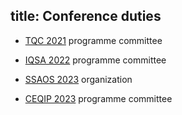 title: Conference duties
---


* [TQC 2021](tqc) programme committee

* [IQSA 2022](iqsa2022) programme committee

* [SSAOS 2023](ssaos23) organization     

* [CEQIP 2023](ceqip23)  programme committee


